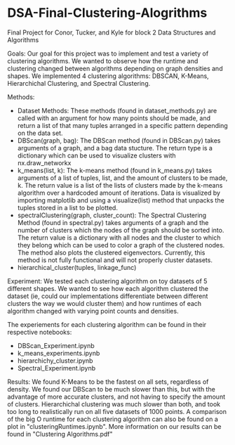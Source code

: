 # DSA-Final-Clustering-Alogrithms
Final Project for Conor, Tucker, and Kyle for block 2 Data Structures and Algorithms


Goals:
Our goal for this project was to implement and test a variety of clustering algorithms. We wanted to observe how the runtime and clustering changed between algorithms depending on graph densities and shapes. We implemented 4 clustering algorithms: DBSCAN, K-Means, Hierarchichal Clustering, and Spectral Clustering. 


Methods:
- Dataset Methods: These methods (found in dataset_methods.py) are called with an argument for how many points should be made, and return a list of that many tuples arranged in a specific pattern depending on the data set.
- DBScan(graph, bag): The DBScan method (found in DBScan.py) takes arguments of a graph, and a bag data stucture. The return type is a dictionary which can be used to visualize clusters with nx.draw_networkx
- k_means(list, k): The k-means method (found in k_means.py) takes arguments of a list of tuples, list, and the amount of clusters to be made, k. The return value is a list of the lists of clusters made by the k-means algorithm over a hardcoded amount of iterations. Data is visualized by importing matplotlib and using a visualize(list) method that unpacks the tuples stored in a list to be plotted.
- spectralClustering(graph, cluster_count): The Spectral Clustering Method (found in spectral.py) takes arguments of a graph and the number of clusters which the nodes of the graph should be sorted into. The return value is a dictionary with all nodes and the cluster to which they belong which can be used to color a graph of the clustered nodes. The method also plots the clustered eigenvectors. Currently, this method is not fully functional and will not properly cluster datasets. 
- hierarchical_cluster(tuples, linkage_func)

Experiment:
We tested each clustering algorithm on toy datasets of 5 different shapes. We wanted to see how each algorithm clustered the dataset (ie, could our implementations differentiate between different clusters the way we would cluster them) and how runtimes of each algorithm changed with varying point counts and densities. 

The experiements for each clustering algorithm can be found in their respective notebooks:
- DBScan_Experiment.ipynb
- k_means_experiments.ipynb
- hierarchichy_cluster.ipynb
- Spectral_Experiment.ipynb

Results:
We found K-Means to be the fastest on all sets, regardless of density. We found our DBScan to be much slower than this, but with the advantage of more accurate clusters, and not having to specify the amount of clusters. Hierarchichal clustering was much slower than both, and took too long to realistically run on all five datasets of 1000 points. A comparison of the big O runtime for each clustering algorithm can also be found on a plot in "clusteringRuntimes.ipynb". More information on our results can be found in "Clustering Algorithms.pdf"

